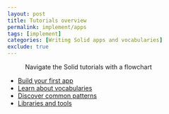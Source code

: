 ```yaml
---
layout: post
title: Tutorials overview
permalink: implement/apps
tags: [implement]
categories: [Writing Solid apps and vocabularies]
exclude: true
---
```


<figure>
    <object data="{{site.baseurl}}/assets/img/tutorials/tutorials_flowchart.svg"></object>
    <figcaption>Navigate the Solid tutorials with a flowchart</figcaption>
</figure>

- [Build your first app](/implement/apps/first-app)
- [Learn about vocabularies](/implement/apps/vocabularies/)
- [Discover common patterns](/implement/apps/common-patterns)
- [Libraries and tools](/implement/apps/tools)
